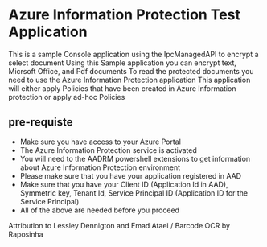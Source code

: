 # Azure Information Protection Test Application 
This is a sample Console application using the IpcManagedAPI to encrypt a select document
Using this Sample application you can encrypt text, Micrsoft Office, and Pdf documents
To read the protected documents you need to use the Azure Information Protection application
This application will either apply Policies that have been created in Azure Information protection or apply ad-hoc Policies

## pre-requiste 
- Make sure you have access to your Azure Portal
- The Azure Information Protection service is activated
- You will need to the AADRM powershell extensions to get information about Azure Information Protection environment
- Please make sure that you have your application registered in AAD 
- Make sure that you have your Client ID (Application Id in AAD), Symmetric key, Tenant Id, Service Principal ID (Application ID for the Service Principal)
- All of the above are needed before you proceed


Attribution to Lessley Dennigton and Emad Ataei / Barcode OCR by Raposinha
